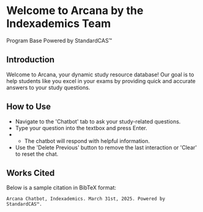 # Welcome to Arcana by the Indexademics Team
Program Base Powered by StandardCAS™
## Introduction
Welcome to Arcana, your dynamic study resource database! Our goal is to help students like you excel in your exams by providing quick and accurate answers to your study questions.

## How to Use
- Navigate to the 'Chatbot' tab to ask your study-related questions.
- Type your question into the textbox and press Enter.
- - The chatbot will respond with helpful information.
- Use the 'Delete Previous' button to remove the last interaction or 'Clear' to reset the chat.

## Works Cited
Below is a sample citation in BibTeX format:
```
Arcana Chatbot, Indexademics. March 31st, 2025. Powered by StandardCAS™. 
```
